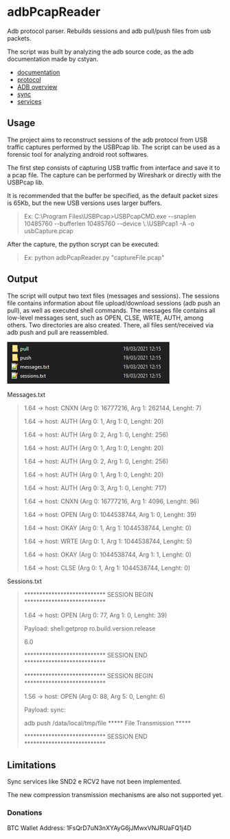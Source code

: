 # adbPcapReader
Adb protocol parser. Rebuilds sessions and adb pull/push files from usb packets.

The script was built by analyzing the adb source code, as the adb documentation made by cstyan.
* [documentation](https://github.com/cstyan/adbDocumentation)
* [protocol](https://android.googlesource.com/platform/packages/modules/adb/+/master/protocol.txt)
* [ADB overview](https://android.googlesource.com/platform/packages/modules/adb/+/master/OVERVIEW.TXT)
* [sync](https://android.googlesource.com/platform/packages/modules/adb/+/master/SYNC.TXT)
* [services](https://android.googlesource.com/platform/packages/modules/adb/+/master/SERVICES.TXT)


## Usage
The project aims to reconstruct sessions of the adb protocol from USB traffic captures performed by the USBPcap lib.
The script can be used as a forensic tool for analyzing android root softwares.

The first step consists of capturing USB traffic from interface and save it to a pcap file.
The capture can be performed by Wireshark or directly with the USBPcap lib.

It is recommended that the buffer be specified, as the default packet sizes is 65Kb, but the new USB versions uses larger buffers.

> Ex: C:\Program Files\USBPcap>USBPcapCMD.exe --snaplen 10485760 --bufferlen 10485760 --device \\.\USBPcap1 -A -o usbCapture.pcap

After the capture, the python scrypt can be executed:
> Ex: python adbPcapReader.py "captureFile.pcap"

## Output
The script will output two text files (messages and sessions).
The sessions file contains information about file upload/download sessions (adb push an pull), as well as executed shell commands.
The messages file contains all low-level messages sent, such as OPEN, CLSE, WRTE, AUTH, among others.
Two directories are also created. There, all files sent/received via adb push and pull are reassembled.

![output](https://github.com/jpclaudino/adbPcapReader/blob/main/output.PNG)

Messages.txt
> 1.64 -> host: CNXN (Arg 0: 16777216, Arg 1: 262144, Lenght: 7)
>
> 1.64 -> host: AUTH (Arg 0: 1, Arg 1: 0, Lenght: 20)
>
> 1.64 -> host: AUTH (Arg 0: 2, Arg 1: 0, Lenght: 256)
>
> 1.64 -> host: AUTH (Arg 0: 1, Arg 1: 0, Lenght: 20)
>
> 1.64 -> host: AUTH (Arg 0: 2, Arg 1: 0, Lenght: 256)
>
> 1.64 -> host: AUTH (Arg 0: 1, Arg 1: 0, Lenght: 20)
>
> 1.64 -> host: AUTH (Arg 0: 3, Arg 1: 0, Lenght: 717)
>
> 1.64 -> host: CNXN (Arg 0: 16777216, Arg 1: 4096, Lenght: 96)
>
> 1.64 -> host: OPEN (Arg 0: 1044538744, Arg 1: 0, Lenght: 39)
>
> 1.64 -> host: OKAY (Arg 0: 1, Arg 1: 1044538744, Lenght: 0)
>
> 1.64 -> host: WRTE (Arg 0: 1, Arg 1: 1044538744, Lenght: 5)
>
> 1.64 -> host: OKAY (Arg 0: 1044538744, Arg 1: 1, Lenght: 0)
>
> 1.64 -> host: CLSE (Arg 0: 1, Arg 1: 1044538744, Lenght: 0)
>


Sessions.txt
> *************************** SESSION BEGIN ***************************
>
> 1.64 -> host: OPEN (Arg 0: 77, Arg 1: 0, Lenght: 39)
>
> Payload: shell:getprop ro.build.version.release
>
> 6.0
>
> *************************** SESSION END ***************************
>
>
>
> *************************** SESSION BEGIN ***************************
>
> 1.56 -> host: OPEN (Arg 0: 88, Arg 5: 0, Lenght: 6)
>
> Payload: sync:
>
> adb push /data/local/tmp/file ***** File Transmission *****
>
>*************************** SESSION END ***************************
>

## Limitations

Sync services like SND2 e RCV2 have not been implemented.

The new compression transmission mechanisms are also not supported yet.


### Donations
BTC Wallet Address:
1FsQrD7uN3nXYAyG6jJMwxVNJRUaFQ1j4D

